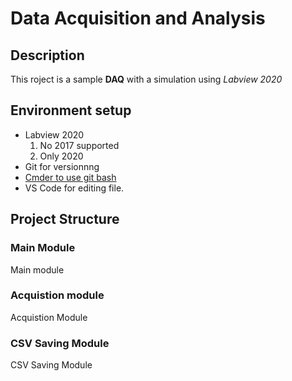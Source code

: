 # Data Acquisition and Analysis

## Description 

This roject is a sample **DAQ** with a simulation using *Labview 2020*

## Environment setup 

- Labview 2020
    1. No 2017 supported
    2. Only 2020
- Git for versionnng
- [Cmder to use git bash](https://cmder.net/)
- VS Code for editing file.


## Project Structure

### Main Module

Main module

### Acquistion module
Acquistion Module

### CSV Saving Module 

CSV Saving Module